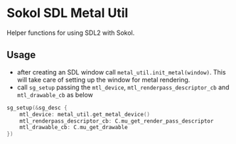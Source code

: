 # Sokol SDL Metal Util

Helper functions for using SDL2 with Sokol.

## Usage
- after creating an SDL window call `metal_util.init_metal(window)`. This will take care of setting up the window for metal rendering.
- call `sg_setup` passing the `mtl_device`, `mtl_renderpass_descriptor_cb` and `mtl_drawable_cb` as below

```c
sg_setup(&sg_desc {
    mtl_device: metal_util.get_metal_device()
    mtl_renderpass_descriptor_cb: C.mu_get_render_pass_descriptor
    mtl_drawable_cb: C.mu_get_drawable
})
```